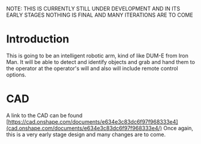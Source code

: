 NOTE: THIS IS CURRENTLY STILL UNDER DEVELOPMENT AND IN ITS EARLY STAGES NOTHING IS FINAL AND MANY ITERATIONS ARE TO COME
# Introduction
This is going to be an intelligent robotic arm, kind of like DUM-E from Iron Man. It will be able to detect and identify objects and grab and hand them to the operator at the operator's will and also will include remote control options.
# CAD
A link to the CAD can be found [https://cad.onshape.com/documents/e634e3c83dc6f97f968333e4](cad.onshape.com/documents/e634e3c83dc6f97f968333e4/) Once again, this is a very early stage design and many changes are to come.
